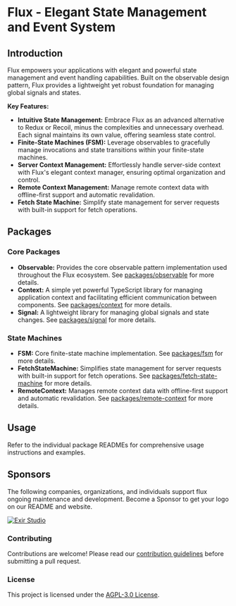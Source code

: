 # Flux - Elegant State Management and Event System

## Introduction

Flux empowers your applications with elegant and powerful state management and event handling capabilities. Built on the observable design pattern, Flux provides a lightweight yet robust foundation for managing global signals and states.

**Key Features:**

- **Intuitive State Management:** Embrace Flux as an advanced alternative to Redux or Recoil, minus the complexities and unnecessary overhead. Each signal maintains its own value, offering seamless state control.
- **Finite-State Machines (FSM):** Leverage observables to gracefully manage invocations and state transitions within your finite-state machines.
- **Server Context Management:** Effortlessly handle server-side context with Flux's elegant context manager, ensuring optimal organization and control.
- **Remote Context Management:** Manage remote context data with offline-first support and automatic revalidation.
- **Fetch State Machine:** Simplify state management for server requests with built-in support for fetch operations.

## Packages

### Core Packages

- **Observable:** Provides the core observable pattern implementation used throughout the Flux ecosystem. See [packages/observable](packages/observable) for more details.
- **Context:** A simple yet powerful TypeScript library for managing application context and facilitating efficient communication between components. See [packages/context](packages/context) for more details.
- **Signal:** A lightweight library for managing global signals and state changes. See [packages/signal](packages/signal) for more details.

### State Machines

- **FSM:** Core finite-state machine implementation. See [packages/fsm](packages/fsm) for more details.
- **FetchStateMachine:** Simplifies state management for server requests with built-in support for fetch operations. See [packages/fetch-state-machine](packages/fetch-state-machine) for more details.
- **RemoteContext:** Manages remote context data with offline-first support and automatic revalidation. See [packages/remote-context](packages/remote-context) for more details.

## Usage

Refer to the individual package READMEs for comprehensive usage instructions and examples.

## Sponsors

The following companies, organizations, and individuals support flux ongoing maintenance and development. Become a Sponsor to get your logo on our README and website.

[![Exir Studio](https://avatars.githubusercontent.com/u/181194967?s=200&v=4)](https://exirstudio.com)

### Contributing

Contributions are welcome! Please read our [contribution guidelines](https://github.com/Alwatr/.github/blob/next/CONTRIBUTING.md) before submitting a pull request.

### License

This project is licensed under the [AGPL-3.0 License](LICENSE).
